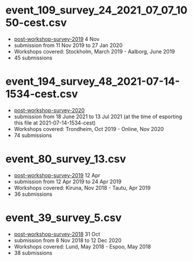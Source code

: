# event_109_survey_24_2021_07_07_1050-cest.csv
* [post-workshop-survey-2019](https://indico.neic.no/event/109/manage/surveys/24/) 4 Nov
* submission from 11 Nov 2019 to 27 Jan 2020
* Workshops covered: Stockholm, March 2019 - Aalborg, June 2019
* 45 submissions

# event_194_survey_48_2021-07-14-1534-cest.csv
* [post-workshop-survey-2020](https://indico.neic.no/event/194/manage/surveys/48/)
* submission from 18 June 2021 to 13 Jul 2021 (at the time of esporting this file at 2021-07-14-1534-cest)
* Workshops covered: Trondheim, Oct 2019 - Online, Nov 2020
* 74 submissions

# event_80_survey_13.csv
* [post-workshop-survey-2019](https://indico.neic.no/event/80/manage/surveys/13/) 12 Apr
* submission from 12 Apr 2019 to 24 Apr 2019
* Workshops covered: Kiruna, Nov 2018 - Tautu, Apr 2019
* 36 submissions

# event_39_survey_5.csv
* [post-workshop-survey-2018](https://indico.neic.no/event/39/manage/surveys/5/) 31 Oct
* submission from 8 Nov 2018 to 12 Dec 2020
* Workshops covered: Lund, May 2018 - Espoo, May 2018
* 38 submissions